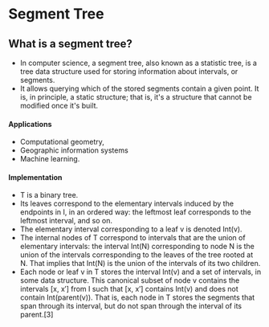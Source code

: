 
# Segment Tree
## What is a segment tree?
- In computer science, a segment tree, also known as a statistic tree, is a tree data structure used for storing information about intervals, or segments.
- It allows querying which of the stored segments contain a given point. It is, in principle, a static structure; that is, it's a structure that cannot be modified once it's built.

#### Applications
- Computational geometry, 
- Geographic information systems 
- Machine learning.
#### Implementation
- T is a binary tree.
- Its leaves correspond to the elementary intervals induced by the endpoints in I, in an ordered way: the leftmost leaf corresponds to the leftmost interval, and so on. 
- The elementary interval corresponding to a leaf v is denoted Int(v).
- The internal nodes of T correspond to intervals that are the union of elementary intervals: the interval Int(N) corresponding to node N is the union of the intervals corresponding to the leaves of the tree rooted at N. That implies that Int(N) is the union of the intervals of its two children.
- Each node or leaf v in T stores the interval Int(v) and a set of intervals, in some data structure. This canonical subset of node v contains the intervals [x, x′] from I such that [x, x′] contains Int(v) and does not contain Int(parent(v)). That is, each node in T stores the segments that span through its interval, but do not span through the interval of its parent.[3]
